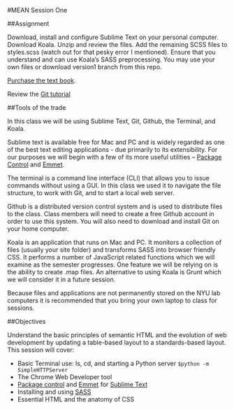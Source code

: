 #MEAN Session One

##Assignment

Download, install and configure Sublime Text on your personal computer. Download Koala. Unzip and review the files. Add the remaining SCSS files to styles.scss (watch out for that pesky error I mentioned). Ensure that you understand and can use Koala’s SASS preprocessing. You may use your own files or download version1 branch from this repo.

[Purchase the text book](http://www.amazon.com/gp/product/1491901942/ref=as_li_tl?ie=UTF8&amp;camp=1789&amp;creative=9325&amp;creativeASIN=1491901942&amp;linkCode=as2&amp;tag=hcj08-20&amp;linkId=PHEBREMNY64ZHLSH).

Review the [Git tutorial](http://try.github.com/)

##Tools of the trade

In this class we will be using Sublime Text, Git, Github, the Terminal, and Koala. 

Sublime text is available free for Mac and PC and is widely regarded as one of the best text editing applications - due primarily to its extensibility. For our purposes we will begin with a few of its more useful utilities – [Package Control](https://packagecontrol.io) and [Emmet](https://github.com/sergeche/emmet-sublime#readme).

The terminal is a command line interface (CLI) that allows you to issue commands without using a GUI. In this class we used it to navigate the file structure, to work with Git, and to start a local web server.

Github is a distributed version control system and is used to distribute files to the class. Class members will need to create a free Github account in order to use this system. You will also need to download and install Git on your home computer.

Koala is an application that runs on Mac and PC. It monitors a collection of files (usually your site folder) and transforms SASS into browser friendly CSS. It performs a number of JavaScript related functions which we will examine as the semester progresses. One feature we will be relying on is the ability to create .map files. An alternative to using Koala is Grunt which we will consider it in a future session.

Because files and applications are not permanently stored on the NYU lab computers it is recommended that you bring your own laptop to class for sessions.

##Objectives

Understand the basic principles of semantic HTML and the evolution of web development by updating a table-based layout to a standards-based layout. This session will cover:

* Basic Terminal use: ls, cd, and starting a Python server  ```$python -m SimpleHTTPServer```
* The Chrome Web Developer tool
* [Package control](https://packagecontrol.io/) and [Emmet](http://emmet.io/) for [Sublime Text](http://www.sublimetext.com/)
* Installing and using [SASS](http://sass-lang.com/)
* Essential HTML and the anatomy of CSS



